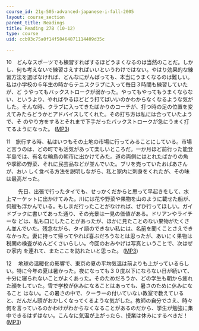 ```yaml
---
course_id: 21g-505-advanced-japanese-i-fall-2005
layout: course_section
parent_title: Readings
title: Reading 27B (10-12)
type: course
uid: ccb93c75a0f14f58464871114409d35c

---
```


10　どんなスポーツでも練習すればするほどうまくなるのは当然のことだ。しかし、何も考えないで練習さえすればいいというわけではない。やはり効果的な練習方法を選ばなければ、どんなにがんばっても、本当にうまくなるのは難しい。私は小学校の６年生の時からテニスクラブに入って毎日３時間も練習していたが、ど うやってもバックストロークが弱かった。やってもやってもうまくならない、というより、やればやるほどどう打てばいいのかわからなくなるような気がした。そんな時、クラブに入ってきたばかりのコーチが、打つ時の足の位置を変えてみたらどうかとアドバイスしてくれた。その打ち方は私には合っていたようで、そ のやり方をするとそれまで下手だったバックストロークが急にうまく打てるようになった。 ([MP3](/ans7870/21f/21f.505/f05/audio/Lesson27B-10.mp3))

11　旅行する時、私はいつもその土地の市場に行ってみることにしている。市場と言うのは、どの町でも活気があって楽しいところだ。一か月ほど前行った能登半島では、有名な輪島の朝市に出かけてみた。道の両側にはとれたばかりの魚や季節の野菜、それに民芸品などが並んでいた。ブリを売っていたおばあさんが、おい しく食べる方法を説明しながら、私と家内に刺身をくれたが、その味は最高だった。

　 　先日、出張で行ったタイでも、せっかくだからと思って早起きをして、水上マーケットに出かけてみた。川には花や野菜や果物を山のように載せた船が、何艘も浮かんでいる。もしまだ行ったことがなければ、ぜひ行ってほしい。ガイドブックに書いてあった通り、その光景は一見の価値がある。ドリアンやライチーな どは、私も口にしたことがあったが、ほかに見たことのない果物がたくさん並んでいた。残念ながら、タイ語のできない私には、名前を聞くことさえできなかった。妻に持って帰ってやれば喜ぶだろうなとは思ったが、あいにく果物は税関の検査がめんどくさいらしい。今回のおみやげは写真ということで、次はぜひ家内 を連れて、またここを訪れたいと思った。 ([MP3](/ans7870/21f/21f.505/f05/audio/Lesson27B-11.mp3))

12　 地球の温暖化の影響で、東京の夏の平均気温は前よりも上がっているらしい。特に今年の夏は暑かった。夜になっても３０度以下にならない日が続いて、十分に寝られないことがよくあった。そのためだろうか、どの学生も朝から疲れた顔をしていた。雪で学校が休みになることはあっても、暑さのために休みになること はない。この暑さの中で、クーラーの付いていない教室で教えていると、だんだん頭がおかしくなってくるような気がした。教師の自分でさえ、時々何を言っているのかわけがわからなくなることがあるのだから、学生が勉強に集中できるはずはない。こんなに気温が上がったら、授業は休みにするべきだ！ ([MP3](/ans7870/21f/21f.505/f05/audio/Lesson27B-12.mp3))